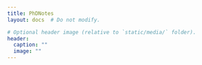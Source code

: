 ```yaml
---
title: PhDNotes
layout: docs  # Do not modify.

# Optional header image (relative to `static/media/` folder).
header:
  caption: ""
  image: ""
---
```

